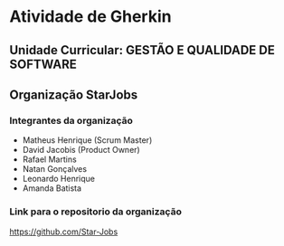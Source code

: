 # Atividade de Gherkin

## Unidade Curricular: GESTÃO E QUALIDADE DE SOFTWARE

## Organização StarJobs

### Integrantes da organização

- Matheus Henrique (Scrum Master)
- David Jacobis (Product Owner)
- Rafael Martins 
- Natan Gonçalves 
- Leonardo Henrique
- Amanda Batista


### Link para o repositorio da organização 
https://github.com/Star-Jobs
